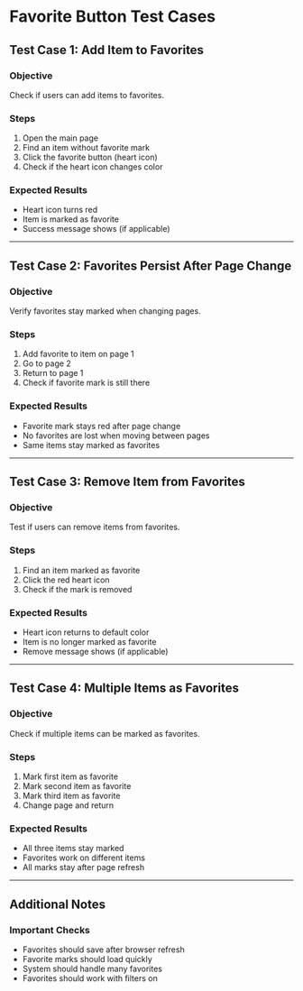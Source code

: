 # Favorite Button Test Cases

## Test Case 1: Add Item to Favorites

### Objective

Check if users can add items to favorites.

### Steps

1. Open the main page
2. Find an item without favorite mark
3. Click the favorite button (heart icon)
4. Check if the heart icon changes color

### Expected Results

- Heart icon turns red
- Item is marked as favorite
- Success message shows (if applicable)

---

## Test Case 2: Favorites Persist After Page Change

### Objective

Verify favorites stay marked when changing pages.

### Steps

1. Add favorite to item on page 1
2. Go to page 2
3. Return to page 1
4. Check if favorite mark is still there

### Expected Results

- Favorite mark stays red after page change
- No favorites are lost when moving between pages
- Same items stay marked as favorites

---

## Test Case 3: Remove Item from Favorites

### Objective

Test if users can remove items from favorites.

### Steps

1. Find an item marked as favorite
2. Click the red heart icon
3. Check if the mark is removed

### Expected Results

- Heart icon returns to default color
- Item is no longer marked as favorite
- Remove message shows (if applicable)

---

## Test Case 4: Multiple Items as Favorites

### Objective

Check if multiple items can be marked as favorites.

### Steps

1. Mark first item as favorite
2. Mark second item as favorite
3. Mark third item as favorite
4. Change page and return

### Expected Results

- All three items stay marked
- Favorites work on different items
- All marks stay after page refresh

---

## Additional Notes

### Important Checks

- Favorites should save after browser refresh
- Favorite marks should load quickly
- System should handle many favorites
- Favorites should work with filters on
